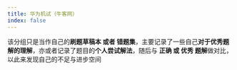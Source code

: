 ```yaml
---
title: 华为机试（牛客网）
index: false
---
```


该分组只是当作自己的**刷题草稿本 或者 错题集**，主要记录了一些自己**对于优秀题解的理解**，亦或者记录了题目的**个人尝试解法**，随后与 **正确 或 优秀 题解**做对比，以此来发现自己的不足与进步空间